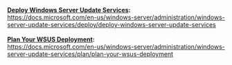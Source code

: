 <b><u>Deploy Windows Server Update Services</u>:</b>
<br>https://docs.microsoft.com/en-us/windows-server/administration/windows-server-update-services/deploy/deploy-windows-server-update-services
<br>
<br><b><u>Plan Your WSUS Deployment</u>:</b>
<br>https://docs.microsoft.com/en-us/windows-server/administration/windows-server-update-services/plan/plan-your-wsus-deployment
